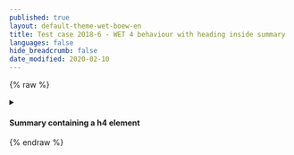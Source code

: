 ```yaml
---
published: true
layout: default-theme-wet-boew-en
title: Test case 2018-6 - WET 4 behaviour with heading inside summary
languages: false
hide_breadcrumb: false
date_modified: 2020-02-10
---
```

{% raw %}
  <details>
    <summary><h4>Summary containing a h4 element</h4></summary>
    <p>
      Details body paragraph
    </p>
    Unwrapped text
    <div>Some content in a div with
      <a href="#">a link</a>
    </div>
    <details>
      <summary><h5>Nested summary containing h5 element</h5></summary>
      <p>
        Details body paragraph
      </p>
      Unwrapped text
      <div>Some content in a div with
        <a href="#">a link</a>
      </div>
    </details>
  </details>
{% endraw %}